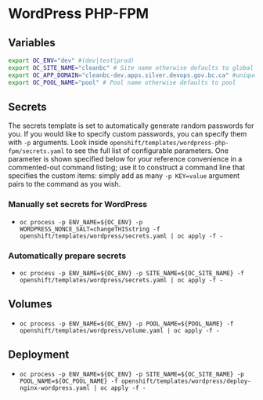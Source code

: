 # WordPress PHP-FPM

## Variables
```bash
export OC_ENV="dev" #(dev|test|prod)
export OC_SITE_NAME="cleanbc" # Site name otherwise defaults to global
export OC_APP_DOMAIN="cleanbc-dev.apps.silver.devops.gov.bc.ca" #unique url
export OC_POOL_NAME="pool" # Pool name otherwise defaults to pool
```

## Secrets

The secrets template is set to automatically generate random passwords for you. If you would like to specify custom passwords, you can specify them with `-p` arguments. Look inside `openshift/templates/wordpress-php-fpm/secrets.yaml` to see the full list of configurable parameters. One parameter is shown specified below for your reference convenience in a commented-out command listing; use it to construct a command line that specifies the custom items: simply add as many `-p KEY=value` argument pairs to the command as you wish.

### Manually set secrets for WordPress
* `oc process -p ENV_NAME=${OC_ENV} -p WORDPRESS_NONCE_SALT=changeTHISstring -f openshift/templates/wordpress/secrets.yaml | oc apply -f -`

### Automatically prepare secrets
* `oc process -p ENV_NAME=${OC_ENV} -p SITE_NAME=${OC_SITE_NAME} -f openshift/templates/wordpress/secrets.yaml | oc apply -f -`

## Volumes
* `oc process -p ENV_NAME=${OC_ENV} -p POOL_NAME=${POOL_NAME} -f openshift/templates/wordpress/volume.yaml | oc apply -f -`

## Deployment
* `oc process -p ENV_NAME=${OC_ENV} -p SITE_NAME=${OC_SITE_NAME} -p POOL_NAME=${OC_POOL_NAME} -f openshift/templates/wordpress/deploy-nginx-wordpress.yaml | oc apply -f -`
